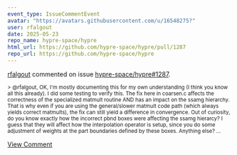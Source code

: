 ```yaml
---
event_type: IssueCommentEvent
avatar: "https://avatars.githubusercontent.com/u/16548275?"
user: rfalgout
date: 2025-05-23
repo_name: hypre-space/hypre
html_url: https://github.com/hypre-space/hypre/pull/1287
repo_url: https://github.com/hypre-space/hypre
---
```


<a href='https://github.com/rfalgout' target='_blank'>rfalgout</a> commented on issue <a href='https://github.com/hypre-space/hypre/pull/1287' target='_blank'>hypre-space/hypre#1287</a>.

<small>> @rfalgout, OK, I'm mostly documenting this for my own understanding (I think you know all this already). I did some testing to verify this. The fix here in coarsen.c affects the correctness of the specialized matmult routine AND has an impact on the ssamg hierarchy. That is why even if you are using the general/slower matmult code path (which always yields correct matmults), the fix can still yield a difference in convergence. Out of curiosity, do you know exactly how the incorrect pbnd boxes were affecting the ssamg hierarcy? I guess that they will affect how the interpolation operator is setup, since you do some adjustment of weights at the part boundaries defined by these boxes. Anything else?...</small>

<a href='https://github.com/hypre-space/hypre/pull/1287' target='_blank'>View Comment</a>